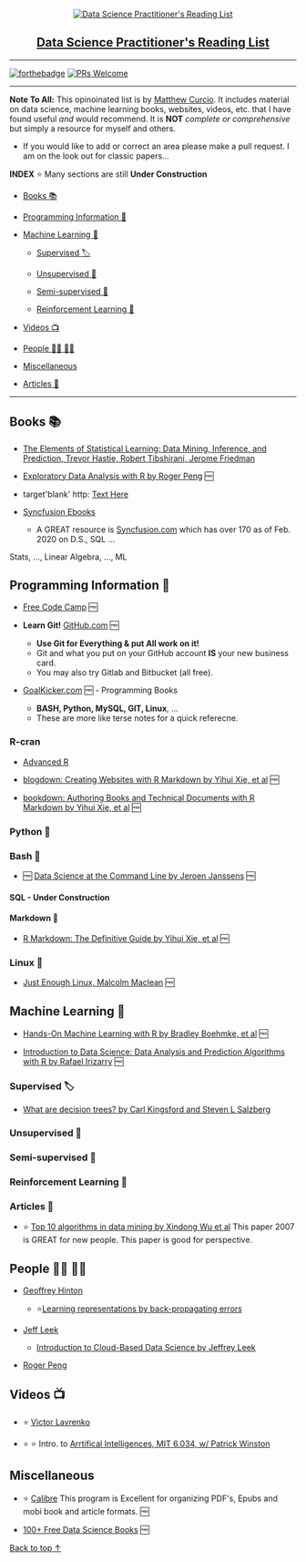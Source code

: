 <p align="center">
  <a href=" https://github.com/mccurcio/">
    <img src="../assets/ds-venn-diagram.png" alt="Data Science Practitioner's Reading List" />
  <h2 align="center">Data Science Practitioner's Reading List</h2>
</p>

---

[![forthebadge](https://forthebadge.com/images/badges/cc-0.svg)](https://forthebadge.com) [![PRs Welcome](https://img.shields.io/badge/prs-welcome-brightgreen.svg?style=flat-square)](http://makeapullrequest.com)

---

**Note To All:** This opinoinated list is by [Matthew Curcio](). It includes material on data science, machine learning books, websites, videos, etc. that I have found useful *and* would recommend. It is **NOT** *complete or comprehensive* but simply a resource for myself and others. 

- If you would like to add or correct an area please make a pull request. I am on the look out for classic papers...
 
 **INDEX** :star: Many sections are still **Under Construction**

- [Books :books:](#books-books)

- [Programming Information :floppy_disk:](#programming-information-floppy_disk)
 
- [Machine Learning :tractor:](#machine-learning-tractor)

     - [Supervised :label:](#supervised-label)
 
     - [Unsupervised :apple:](#unsupervised-apple)
 
     - [Semi-supervised :green_apple:](#semi-supervised-green_apple)
 
     - [Reinforcement Learning :muscle:](#reinforcement-Learning-muscle)

- [Videos :tv:](#videos-tv)

- [People :man_student: :woman_student:](#people-man_student-woman_student)

- [Miscellaneous](#miscellaneous)

- [Articles :page_with_curl:](#articles-page_with_curl)

--------------------------------------------------------------------------

## Books :books:

- [The Elements of Statistical Learning: Data Mining, Inference, and Prediction, Trevor Hastie, Robert Tibshirani, Jerome Friedman](https://web.stanford.edu/~hastie/ElemStatLearn/)

- [Exploratory Data Analysis with R by Roger Peng](https://leanpub.com/exdata) :free:

- target'blank' http: <a href="example.com" target="_blank">Text Here</a>

- [Syncfusion Ebooks](https://www.syncfusion.com/ebooks)
    - A GREAT resource is [Syncfusion.com](https://www.syncfusion.com/ebooks) which has over 170 as of Feb. 2020 on D.S., SQL ...

Stats, ..., Linear Algebra, ..., ML

## Programming Information :floppy_disk:

- [Free Code Camp](https://www.freecodecamp.org/news/about/) :free:

-  **Learn Git!** [GitHub.com](https://github.com/) :free:
    - **Use Git for Everything & put All work on it!** 
    - Git and what you put on your GitHub account **IS** your new business card. 
    - You may also try Gitlab and Bitbucket (all free).
    
- [GoalKicker.com](https://goalkicker.com/) :free: - Programming Books
    - **BASH, Python, MySQL, GIT, Linux**, ... 
    - These are more like terse notes for a quick referecne.

### R-cran

- [Advanced R](https://adv-r.hadley.nz/index.html)

- [blogdown: Creating Websites with R Markdown by Yihui Xie, et al](https://bookdown.org/) :free:

- [bookdown: Authoring Books and Technical Documents with R Markdown by Yihui Xie, et al](https://bookdown.org/) :free:

### Python :snake:

### Bash :goat:

- :free: [Data Science at the Command Line by Jeroen Janssens](https://bookdown.org/) :free:
  
#### SQL - Under Construction
  
#### Markdown :arrow_down_small:

- [R Markdown: The Definitive Guide by Yihui Xie, et al](https://bookdown.org/) :free:
   
### Linux :penguin:

- [Just Enough Linux, Malcolm Maclean](https://leanpub.com/jelinux) :free:

## Machine Learning :tractor:

- [Hands-On Machine Learning with R by Bradley Boehmke, et al](https://bradleyboehmke.github.io/HOML/) :free:

- [Introduction to Data Science: Data Analysis and Prediction Algorithms with R by Rafael Irizarry](https://rafalab.github.io/dsbook/) :free:

### Supervised :label:

- [What are decision trees? by Carl Kingsford and Steven L Salzberg](https://www.ncbi.nlm.nih.gov/pmc/articles/PMC2701298/)

### Unsupervised :apple:
 
### Semi-supervised :green_apple:
 
### Reinforcement Learning :muscle:

### Articles :page_with_curl:

- :star: [Top 10 algorithms in data mining by Xindong Wu et al](https://www.cs.umd.edu/~samir/498/10Algorithms-08.pdf) 
    This paper 2007 is GREAT for new people. This paper is good for perspective.

## People :man_student: :woman_student:

- [Geoffrey Hinton](https://www.cs.toronto.edu/~hinton/)
    - :star:[Learning representations by back-propagating errors](https://www.cs.toronto.edu/~hinton/absps/naturebp.pdf)

- [Jeff Leek](http://jtleek.com/index.html)
    - [Introduction to Cloud-Based Data Science by Jeffrey Leek](https://leanpub.com/universities/courses/jhu/cbds-intro)

- [Roger Peng](https://leanpub.com/u/rdpeng)

## Videos :tv:

- :star: [Victor Lavrenko](https://www.youtube.com/channel/UCs7alOMRnxhzfKAJ4JjZ7Wg)

- :star: :star: Intro. to [Arrtifical Intelligences, MIT 6.034, w/ Patrick Winston](https://ocw.mit.edu/courses/electrical-engineering-and-computer-science/6-034-artificial-intelligence-fall-2010/lecture-videos/)

## Miscellaneous

- :star: [Calibre](https://calibre-ebook.com/) This program is Excellent for organizing PDF's, Epubs and mobi book and article formats. :free:

- [100+ Free Data Science Books](https://www.learndatasci.com/free-data-science-books/) :free:

[Back to top ↑](#data-Science-Practitioner's-Reading-List)
